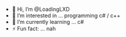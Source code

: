 - 👋 Hi, I’m @LoadingLXD
- 👀 I’m interested in ... programming c# / c++
- 🌱 I’m currently learning ... c# 
- ⚡ Fun fact: ... nah

<!---
LoadingLXD/LoadingLXD is a ✨ special ✨ repository because its `README.md` (this file) appears on your GitHub profile.
You can click the Preview link to take a look at your changes.
--->
